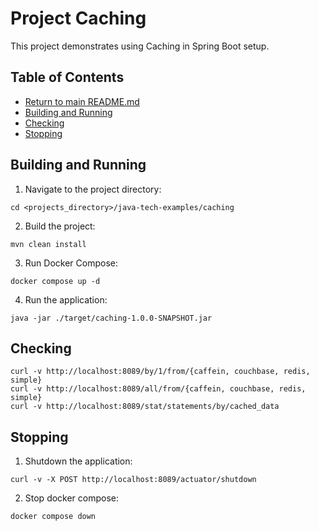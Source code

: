 # Project Caching

This project demonstrates using Caching in Spring Boot setup.

## Table of Contents

* [Return to main README.md](../README.md#project-java-tech-examples)
* [Building and Running](#building-and-running)
* [Checking](#checking)
* [Stopping](#stopping)

## Building and Running

1. Navigate to the project directory:

```
cd <projects_directory>/java-tech-examples/caching
```

2. Build the project:

```
mvn clean install
```

3. Run Docker Compose:

```
docker compose up -d
```

4. Run the application:

```
java -jar ./target/caching-1.0.0-SNAPSHOT.jar
```

## Checking

```
curl -v http://localhost:8089/by/1/from/{caffein, couchbase, redis, simple}
curl -v http://localhost:8089/all/from/{caffein, couchbase, redis, simple}
curl -v http://localhost:8089/stat/statements/by/cached_data
```

## Stopping

1. Shutdown the application:

```
curl -v -X POST http://localhost:8089/actuator/shutdown
```

2. Stop docker compose:

```
docker compose down
```